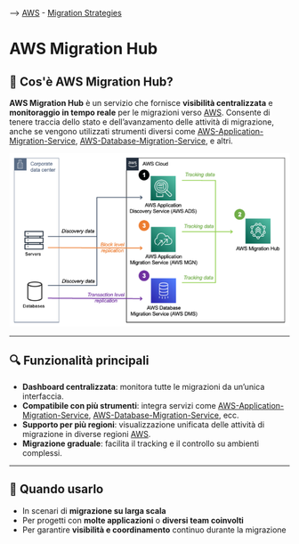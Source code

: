 --> [AWS](/00-Intro/AWS.md)  -  [Migration Strategies](/06-Cloud-Adoption-Framework-and-Migration-Strategies/AWS-Migration-Strategies.md)
# AWS Migration Hub

## 🧭 Cos'è AWS Migration Hub?

**AWS Migration Hub** è un servizio che fornisce **visibilità centralizzata** e **monitoraggio in tempo reale** per le migrazioni verso [AWS](/00-Intro/AWS.md). Consente di tenere traccia dello stato e dell’avanzamento delle attività di migrazione, anche se vengono utilizzati strumenti diversi come [AWS-Application-Migration-Service](/06-Cloud-Adoption-Framework-and-Migration-Strategies/AWS-Application-Migration-Service.md), [AWS-Database-Migration-Service](/06-Cloud-Adoption-Framework-and-Migration-Strategies/AWS-Database-Migration-Service.md), e altri.

![migration hub](img/migration-hub.png)

---

## 🔍 Funzionalità principali

- **Dashboard centralizzata**: monitora tutte le migrazioni da un’unica interfaccia.
- **Compatibile con più strumenti**: integra servizi come [AWS-Application-Migration-Service](/06-Cloud-Adoption-Framework-and-Migration-Strategies/AWS-Application-Migration-Service.md), [AWS-Database-Migration-Service](/06-Cloud-Adoption-Framework-and-Migration-Strategies/AWS-Database-Migration-Service.md), ecc.
- **Supporto per più regioni**: visualizzazione unificata delle attività di migrazione in diverse regioni [AWS](/00-Intro/AWS.md).
- **Migrazione graduale**: facilita il tracking e il controllo su ambienti complessi.

---

## 🎯 Quando usarlo

- In scenari di **migrazione su larga scala**
- Per progetti con **molte applicazioni** o **diversi team coinvolti**
- Per garantire **visibilità e coordinamento** continuo durante la migrazione
